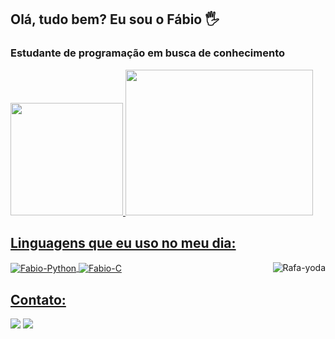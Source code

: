 ## Olá, tudo bem? Eu sou o Fábio 🖐️
### Estudante de programação em busca de conhecimento
<div>
  <a href="https://github.com/FabioOMorais">
  <img height="180em" src="https://github-readme-stats.vercel.app/api?username=FabioOMorais&show_icons=true&theme=dark&include_all_commits=true&count_private=true"/>
  <img height="233em" width="300" src="https://github-readme-stats.vercel.app/api/top-langs/?username=FabioOMorais&theme=dark"/>
</div>
  
  ## Linguagens que eu uso no meu dia:
  <div style="display: inline_block">
  <img align="center" alt="Fabio-Python" src="https://img.shields.io/badge/Python-14354C?style=for-the-badge&logo=python&logoColor=white">
  <img align="right" alt="Rafa-yoda" src="https://cdn.discordapp.com/attachments/802662734029520997/885329595845455961/ezgif.com-gif-maker_1.gif">
  <img align="center" alt="Fabio-C" src="https://img.shields.io/badge/C-00599C?style=for-the-badge&logo=c&logoColor=white">
</div>
   
  ## Contato:
 
<div> 
  <a href="mailto:fabioviniciusv1@gmail.com"><img src="https://img.shields.io/badge/-Gmail-%23333?style=for-the-badge&logo=gmail&logoColor=white" target="_blank"></a>
  <a href="https://twitter.com/fabio0o" target="_blank"><img src="https://img.shields.io/badge/Twitter-1DA1F2?style=for-the-badge&logo=twitter&logoColor=white" target="_blank"</a>
